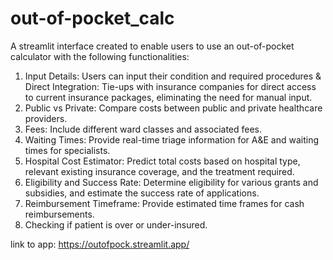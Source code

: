 # out-of-pocket_calc
A streamlit interface created to enable users to use an out-of-pocket calculator with the following functionalities:

1) Input Details: Users can input their condition and required procedures & Direct Integration: Tie-ups with insurance companies for direct access to current   insurance packages, eliminating the need for manual input. 
2) Public vs Private: Compare costs between public and private healthcare providers. 
3) Fees: Include different ward classes and associated fees. 
4) Waiting Times: Provide real-time triage information for A&E and waiting times for specialists.
5) Hospital Cost Estimator: Predict total costs based on hospital type, relevant existing insurance coverage, and the treatment required.
6) Eligibility and Success Rate: Determine eligibility for various grants and subsidies, and estimate the success rate of applications. 
7) Reimbursement Timeframe: Provide estimated time frames for cash reimbursements.
8) Checking if patient is over or under-insured.

link to app: https://outofpock.streamlit.app/
